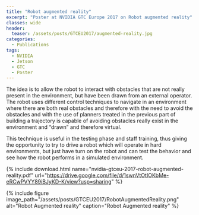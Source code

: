 ```yaml
---
title: "Robot augmented reality"
excerpt: "Poster at NVIDIA GTC Europe 2017 on Robot augmented reality"
classes: wide
header:
  teaser: /assets/posts/GTCEU2017/augmented-reality.jpg
categories:
  - Publications
tags:
  - NVIDIA
  - Jetson
  - GTC
  - Poster
---
```


The idea is to allow the robot to interact with obstacles that are not really present in the environment, but have been drawn from an external operator. The robot uses different control techniques to navigate in an environment where there are both real obstacles and therefore with the need to avoid the obstacles and with the use of planners treated in the previous part of building a trajectory is capable of avoiding obstacles really exist in the environment and “drawn” and therefore virtual.

This technique is useful in the testing phase and staff training, thus giving the opportunity to try to drive a robot which will operate in hard environments, but just have turn on the robot and can test the behavior and see how the robot performs in a simulated environment.

{% include download.html name="nvidia-gtceu-2017-robot-augmented-reality.pdf" url="https://drive.google.com/file/d/1swnVtOtIOKbMe-eRCwPVYY89iBJyKD-K/view?usp=sharing" %}

{% include figure image_path="/assets/posts/GTCEU2017/RobotAugmentedReality.png" alt="Robot Augmented reality" caption="Robot Augmented reality" %}